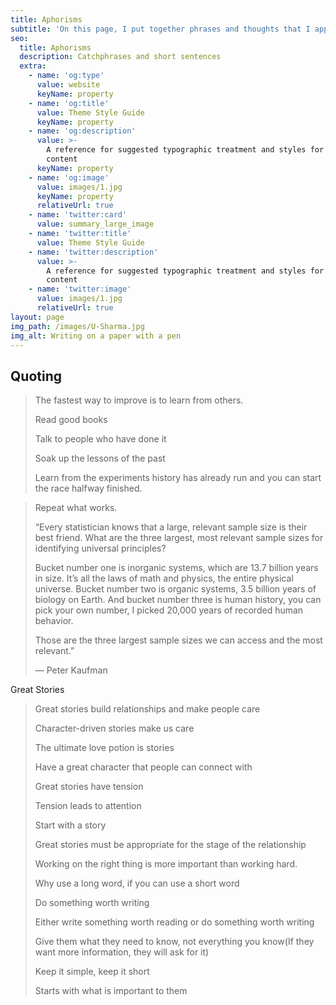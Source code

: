 ```yaml
---
title: Aphorisms
subtitle: 'On this page, I put together phrases and thoughts that I appreciate'
seo:
  title: Aphorisms
  description: Catchphrases and short sentences
  extra:
    - name: 'og:type'
      value: website
      keyName: property
    - name: 'og:title'
      value: Theme Style Guide
      keyName: property
    - name: 'og:description'
      value: >-
        A reference for suggested typographic treatment and styles for your
        content
      keyName: property
    - name: 'og:image'
      value: images/1.jpg
      keyName: property
      relativeUrl: true
    - name: 'twitter:card'
      value: summary_large_image
    - name: 'twitter:title'
      value: Theme Style Guide
    - name: 'twitter:description'
      value: >-
        A reference for suggested typographic treatment and styles for your
        content
    - name: 'twitter:image'
      value: images/1.jpg
      relativeUrl: true
layout: page
img_path: /images/U-Sharma.jpg
img_alt: Writing on a paper with a pen
---
```

## Quoting

> The fastest way to improve is to learn from others.
>
> Read good books
>
> Talk to people who have done it
>
> Soak up the lessons of the past
>
> Learn from the experiments history has already run and you can start the race halfway finished.

> Repeat what works.
>
> “Every statistician knows that a large, relevant sample size is their best friend.
> What are the three largest, most relevant sample sizes for identifying universal principles?
>
> Bucket number one is inorganic systems, which are 13.7 billion years in size. It’s all the laws of math and physics, the entire physical universe. Bucket number two is organic systems, 3.5 billion years of biology on Earth. And bucket number three is human history, you can pick your own number, I picked 20,000 years of recorded human behavior.
>
> Those are the three largest sample sizes we can access and the most relevant.”
>
> — Peter Kaufman



Great Stories

> Great stories build relationships and make people care
>
> Character-driven stories make us care
>
> The ultimate love potion is stories
>
> Have a great character that people can connect with
>
> Great stories have tension
>
> Tension leads to attention
>
> Start with a story
>
> Great stories must be appropriate for the stage of the relationship 
>
> Working on the right thing is more important than working hard.
>
> Why use a long word, if you can use a short word
>
> Do something worth writing
>
> Either write something worth reading or do something worth writing
>
> Give them what they need to know, not everything you know(If they want more information, they will ask for it)
>
> Keep it simple, keep it short
>
> Starts with what is important to them
>

